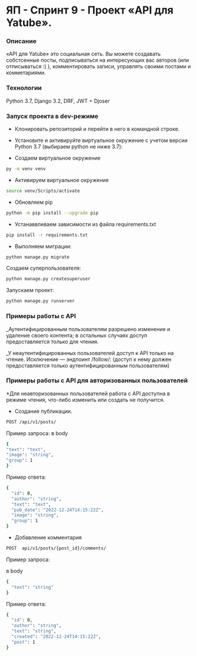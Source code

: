 # ЯП - Спринт 9 - Проект «API для Yatube».

### Описание
«API для Yatube» это социальная сеть. 
Вы можете создавать собстсенные посты, подписываться на интересующих вас авторов (или отписываться :) ), комментировать записи, управлять своими постами и комметариями.

### Технологии
Python 3.7, Django 3.2, DRF, JWT + Djoser

### Запуск проекта в dev-режиме
- Клонировать репозиторий и перейти в него в командной строке.
- Установите и активируйте виртуальное окружение c учетом версии Python 3.7 (выбираем python не ниже 3.7):

- Создаем виртуальное окружение
```bash
py -m venv venv
```
- Активируем виртуальное окружение
```bash
source venv/Scripts/activate
```
- Обновляем pip
```bash
python -m pip install --upgrade pip
```
- Устанаввливаем зависимости из файла requirements.txt
```bash
pip install -r requirements.txt
```
- Выполняем миграции:
```bash
python manage.py migrate
```
Создаем суперпользователя:
```bash
python manage.py createsuperuser
```
Запускаем проект:
```bash
python manage.py runserver
```
### Примеры работы с API
_Аутентифицированным пользователям разрешено изменение и удаление своего контента; в остальных случаях доступ предоставляется только для чтения.


_У неаутентифицированных пользователей доступ к API только на чтение. Исключение — эндпоинт /follow/: (доступ к нему должен предоставляется только аутентифицированным пользователям)

### Примеры работы с API для авторизованных пользователей
*Для неавторизованных пользователей работа с API доступна в режиме чтения,
что-либо изменить или создать не получится.

- Создание публикации.
```bash
POST /api/v1/posts/
```
Пример запроса:
в body
```bash
{
"text": "text",
"image": "string",
"group": 1
}
```
Пример ответа:
```bash
{
  "id": 0,
  "author": "string",
  "text": "text",
  "pub_date": "2022-12-24T14:15:22Z",
  "image": "string",
  "group": 1
}
```

- Добавление комментария
```bash
POST  api/v1/posts/{post_id}/comments/
```
Пример запроса:

в body
```bash
{
  "text": "string"
}
```
Пример ответа:
```bash
{
  "id": 0,
  "author": "string",
  "text": "string",
  "created": "2022-12-24T14:15:22Z",
  "post": 1
}
```
